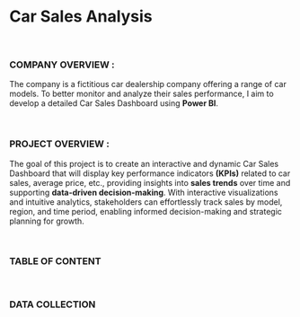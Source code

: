 # Car Sales Analysis

<br>

### COMPANY OVERVIEW :

The company is a fictitious car dealership company offering a range of car models. To better monitor and analyze their sales performance, I aim to develop a detailed Car Sales Dashboard using **Power BI**.

<br>

### PROJECT OVERVIEW :

The goal of this project is to create an interactive and dynamic Car Sales Dashboard that will display key performance indicators **(KPIs)** related to car sales, average price, etc., providing insights into **sales trends** over time and supporting **data-driven decision-making**. With interactive visualizations and intuitive analytics, stakeholders can effortlessly track sales by model, region, and time period, enabling informed decision-making and strategic planning for growth. 

<br>

### TABLE OF CONTENT

<br>









### DATA COLLECTION





